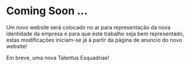 # Coming Soon ...
Um novo website será colocado no ar para representação da nova identidade da empresa e para que este trabalho seja bem representado, estas modificações iniciam-se já à partir da página de anuncio do novo website! 

Em breve, uma nova Talentus Esquadrias!

